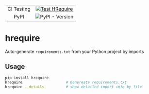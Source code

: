 |||
|:-:|:-:|
|CI Testing |[![Test HRequire](https://github.com/Thanaraklee/hrequire/actions/workflows/ci.yaml/badge.svg?branch=develop)](https://github.com/Thanaraklee/hrequire/actions/workflows/ci.yaml)|
|PyPI|![PyPI - Version](https://img.shields.io/pypi/v/HRequire)|

# hrequire
Auto-generate `requirements.txt` from your Python project by imports

## Usage
```bash
pip install hrequire
hrequire                    # Genereate requirements.txt
hrequire --details          # show detailed import info by file
```
